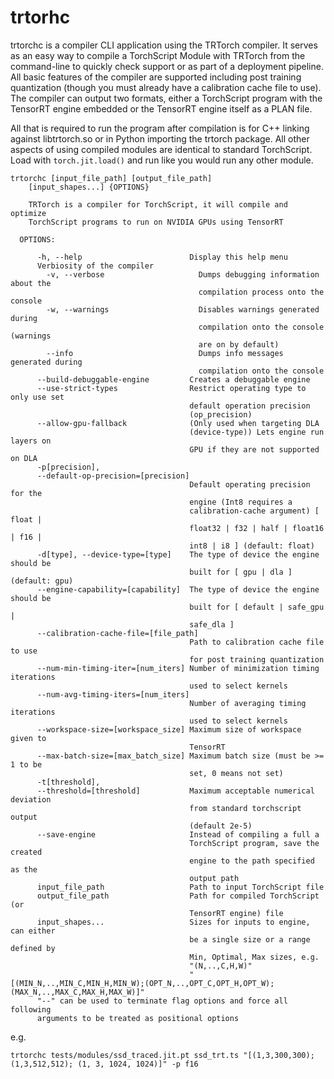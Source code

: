 # trtorhc

trtorchc is a compiler CLI application using the TRTorch compiler. It serves as an easy way to compile a
TorchScript Module with TRTorch from the command-line to quickly check support or as part of
a deployment pipeline. All basic features of the compiler are supported including post training
quantization (though you must already have a calibration cache file to use). The compiler can
output two formats, either a TorchScript program with the TensorRT engine embedded or
the TensorRT engine itself as a PLAN file.

All that is required to run the program after compilation is for C++ linking against libtrtorch.so
or in Python importing the trtorch package. All other aspects of using compiled modules are identical
to standard TorchScript. Load with `torch.jit.load()` and run like you would run any other module.


```
trtorchc [input_file_path] [output_file_path]
    [input_shapes...] {OPTIONS}

    TRTorch is a compiler for TorchScript, it will compile and optimize
    TorchScript programs to run on NVIDIA GPUs using TensorRT

  OPTIONS:

      -h, --help                        Display this help menu
      Verbiosity of the compiler
        -v, --verbose                     Dumps debugging information about the
                                          compilation process onto the console
        -w, --warnings                    Disables warnings generated during
                                          compilation onto the console (warnings
                                          are on by default)
        --info                            Dumps info messages generated during
                                          compilation onto the console
      --build-debuggable-engine         Creates a debuggable engine
      --use-strict-types                Restrict operating type to only use set
                                        default operation precision
                                        (op_precision)
      --allow-gpu-fallback              (Only used when targeting DLA
                                        (device-type)) Lets engine run layers on
                                        GPU if they are not supported on DLA
      -p[precision],
      --default-op-precision=[precision]
                                        Default operating precision for the
                                        engine (Int8 requires a
                                        calibration-cache argument) [ float |
                                        float32 | f32 | half | float16 | f16 |
                                        int8 | i8 ] (default: float)
      -d[type], --device-type=[type]    The type of device the engine should be
                                        built for [ gpu | dla ] (default: gpu)
      --engine-capability=[capability]  The type of device the engine should be
                                        built for [ default | safe_gpu |
                                        safe_dla ]
      --calibration-cache-file=[file_path]
                                        Path to calibration cache file to use
                                        for post training quantization
      --num-min-timing-iter=[num_iters] Number of minimization timing iterations
                                        used to select kernels
      --num-avg-timing-iters=[num_iters]
                                        Number of averaging timing iterations
                                        used to select kernels
      --workspace-size=[workspace_size] Maximum size of workspace given to
                                        TensorRT
      --max-batch-size=[max_batch_size] Maximum batch size (must be >= 1 to be
                                        set, 0 means not set)
      -t[threshold],
      --threshold=[threshold]           Maximum acceptable numerical deviation
                                        from standard torchscript output
                                        (default 2e-5)
      --save-engine                     Instead of compiling a full a
                                        TorchScript program, save the created
                                        engine to the path specified as the
                                        output path
      input_file_path                   Path to input TorchScript file
      output_file_path                  Path for compiled TorchScript (or
                                        TensorRT engine) file
      input_shapes...                   Sizes for inputs to engine, can either
                                        be a single size or a range defined by
                                        Min, Optimal, Max sizes, e.g.
                                        "(N,..,C,H,W)"
                                        "[(MIN_N,..,MIN_C,MIN_H,MIN_W);(OPT_N,..,OPT_C,OPT_H,OPT_W);(MAX_N,..,MAX_C,MAX_H,MAX_W)]"
      "--" can be used to terminate flag options and force all following
      arguments to be treated as positional options
```

e.g.
```
trtorchc tests/modules/ssd_traced.jit.pt ssd_trt.ts "[(1,3,300,300); (1,3,512,512); (1, 3, 1024, 1024)]" -p f16
```